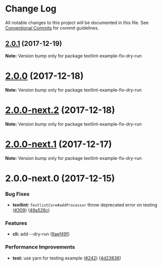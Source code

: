 # Change Log

All notable changes to this project will be documented in this file.
See [Conventional Commits](https://conventionalcommits.org) for commit guidelines.

<a name="2.0.1"></a>
## [2.0.1](https://github.com/textlint/textlint/compare/textlint-example-fix-dry-run@2.0.0...textlint-example-fix-dry-run@2.0.1) (2017-12-19)




**Note:** Version bump only for package textlint-example-fix-dry-run

<a name="2.0.0"></a>
# [2.0.0](https://github.com/textlint/textlint/compare/textlint-example-fix-dry-run@2.0.0-next.2...textlint-example-fix-dry-run@2.0.0) (2017-12-18)




**Note:** Version bump only for package textlint-example-fix-dry-run

<a name="2.0.0-next.2"></a>
# [2.0.0-next.2](https://github.com/textlint/textlint/compare/textlint-example-fix-dry-run@2.0.0-next.1...textlint-example-fix-dry-run@2.0.0-next.2) (2017-12-18)




**Note:** Version bump only for package textlint-example-fix-dry-run

<a name="2.0.0-next.1"></a>
# [2.0.0-next.1](https://github.com/textlint/textlint/compare/textlint-example-fix-dry-run@2.0.0-next.0...textlint-example-fix-dry-run@2.0.0-next.1) (2017-12-17)




**Note:** Version bump only for package textlint-example-fix-dry-run

<a name="2.0.0-next.0"></a>
# 2.0.0-next.0 (2017-12-15)


### Bug Fixes

* **textlint:** `TextlintCore#addProcessor` throw deprecated error on testing ([#309](https://github.com/textlint/textlint/issues/309)) ([49a526c](https://github.com/textlint/textlint/commit/49a526c))


### Features

* **cli:** add --dry-run ([9aef49f](https://github.com/textlint/textlint/commit/9aef49f))


### Performance Improvements

* **test:** use yarn for testing example ([#242](https://github.com/textlint/textlint/issues/242)) ([4d23836](https://github.com/textlint/textlint/commit/4d23836))
